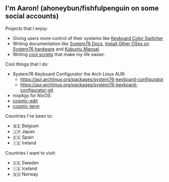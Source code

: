 ## I'm Aaron! (ahoneybun/fishfulpenguin on some social accounts)

Projects that I enjoy:
- Giving users more control of their systems like [Keyboard Color Switcher](https://github.com/ahoneybun/keyboard-color-switcher)
- Writing documentation like [System76 Docs](https://github.com/system76/docs/), [Install Other OSes on System76 hardware](https://github.com/ahoneybun/Install-OtherOSes-on-System76) and [Kubuntu Manual](https://github.com/kubuntu-team/kubuntu-manual).
- Writing [cool scripts](https://github.com/ahoneybun/personal-scripts) that make my life easier.

Cool things that I do:
- System76 Keyboard Configurator the Arch Linux AUR:
  - https://aur.archlinux.org/packages/system76-keyboard-configurator
  - https://aur.archlinux.org/packages/system76-keyboard-configurator-git
-  nixpkgs for NixOS:
  - [cosmic-edit](https://github.com/NixOS/nixpkgs/blob/master/pkgs/by-name/co/cosmic-edit/package.nix)
  - [cosmic-term](https://github.com/NixOS/nixpkgs/pull/276959)

Countries I've been to:
- 🇧🇪 Belgium
- 🇯🇵 Japan
- 🇪🇸 Spain
- 🇮🇪 Ireland

Countries I want to visit:
- 🇸🇪 Sweden
- 🇮🇸 Iceland
- 🇳🇴 Norway
